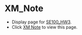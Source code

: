 # XM_Note

- Display page for [SE100_HW3](https://github.com/WXM99/SE100_HW3).
- Click [XM Note](https://wxm99.github.io/XM_Note/#/) to view this page.